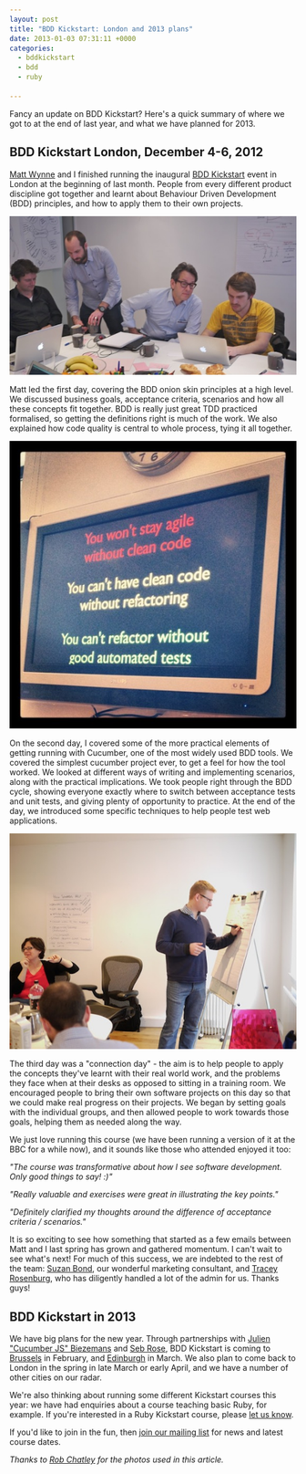 ```yaml
---
layout: post
title: "BDD Kickstart: London and 2013 plans"
date: 2013-01-03 07:31:11 +0000
categories:
  - bddkickstart
  - bdd
  - ruby

---
```


Fancy an update on BDD Kickstart? Here's a quick summary of where we got to at the end of last year, and what we have planned for 2013.

## BDD Kickstart London, December 4-6, 2012

[Matt Wynne](http://mattwynne.net) and I finished running the inaugural [BDD Kickstart](http://bddkickstart.com) event in London at the beginning of last month. People from every different product discipline got together and learnt about Behaviour Driven Development (BDD) principles, and how to apply them to their own projects.

![bdd-kickstart-matt](/files/bdd-kickstart-matt.jpg)

Matt led the first day, covering the BDD onion skin principles at a high level. We discussed business goals, acceptance criteria, scenarios and how all these concepts fit together. BDD is really just great TDD practiced formalised, so getting the definitions right is much of the work. We also explained how code quality is central to whole process, tying it all together.

![bdd-kickstart-testing](/files/bdd-kickstart-testing.jpg)

On the second day, I covered some of the more practical elements of getting running with Cucumber, one of the most widely used BDD tools. We covered the simplest cucumber project ever, to get a feel for how the tool worked. We looked at different ways of writing and implementing scenarios, along with the practical implications. We took people right through the BDD cycle, showing everyone exactly where to switch between acceptance tests and unit tests, and giving plenty of opportunity to practice. At the end of the day, we introduced some specific techniques to help people test web applications.

![bdd-kickstart-chris](/files/bdd-kickstart-chris.jpg)

The third day was a "connection day" - the aim is to help people to apply the concepts they've learnt with their real world work, and the problems they face when at their desks as opposed to sitting in a training room. We encouraged people to bring their own software projects on this day so that we could make real progress on their projects. We began by setting goals with the individual groups, and then allowed people to work towards those goals, helping them as needed along the way.

We just love running this course (we have been running a version of it at the BBC for a while now), and it sounds like those who attended enjoyed it too:

<p><i>"The course was transformative about how I see software development. Only good things to say! :)"</i></p>

<p><i>"Really valuable and exercises were great in illustrating the key points."</i></p>

<p><i>"Definitely clarified my thoughts around the difference of acceptance criteria / scenarios."</i></p>


It is so exciting to see how something that started as a few emails between Matt and I last spring has grown and gathered momentum. I can't wait to see what's next! For much of this success, we are indebted to the rest of the team: [Suzan Bond](http://suzanbond.com), our wonderful marketing consultant, and [Tracey Rosenburg](https://twitter.com/tsrosenberg), who has diligently handled a lot of the admin for us. Thanks guys!

## BDD Kickstart in 2013

We have big plans for the new year. Through partnerships with [Julien "Cucumber JS" Biezemans](http://twitter.com/jbpros) and [Seb Rose](https://twitter.com/sebrose), BDD Kickstart is coming to [Brussels](http://bddkickstart.com/dates#brussels) in February, and [Edinburgh](http://bddkickstart.com/dates#edinburgh) in March. We also plan to come back to London in the spring in late March or early April, and we have a number of other cities on our radar.

We're also thinking about running some different Kickstart courses this year: we have had enquiries about a course teaching basic Ruby, for example. If you're interested in a Ruby Kickstart course, please [let us know](mailto:hello@bddkickstart.com).

If you'd like to join in the fun, then [join our mailing list](http://bddkickstart.com) for news and latest course dates.

<p><i>Thanks to <a href='http://twitter.com/rchatley'>Rob Chatley</a> for the photos used in this article.</i></p>
